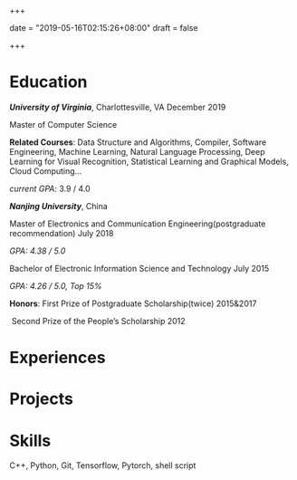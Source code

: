 +++

date = "2019-05-16T02:15:26+08:00"
draft = false

+++

# Education

***University of Virginia***, Charlottesville, VA											    December 2019

Master of Computer Science

**Related Courses**: Data Structure and Algorithms, Compiler, Software Engineering, Machine Learning, Natural Language Processing, Deep Learning for Visual Recognition, Statistical Learning and Graphical Models, Cloud Computing...

*current GPA*: 3.9 / 4.0

***Nanjing University***, China

Master of Electronics and Communication Engineering(postgraduate recommendation)			July 2018

*GPA: 4.38 / 5.0*

Bachelor of Electronic Information Science and Technology 									July 2015

*GPA: 4.26 / 5.0, Top 15%*

**Honors**:  First Prize of Postgraduate Scholarship(twice)	     								    2015&2017

​		 Second Prize of the People’s Scholarship											       2012

# Experiences

# Projects

# Skills

C++, Python, Git, Tensorflow, Pytorch, shell script
